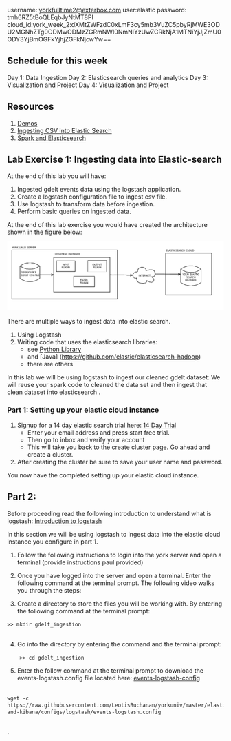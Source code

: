 
username: yorkfulltime2@exterbox.com
user:elastic
password: tmh6RZ5tBoQLEqbJyNtMT8PI
cloud_id:york_week_2:dXMtZWFzdC0xLmF3cy5mb3VuZC5pbyRjMWE3ODU2MGNhZTg0ODMwODMzZGRmNWI0NmNlYzUwZCRkNjA1MTNiYjJjZmU0ODY3YjBmOGFkYjhjZGFkNjcwYw==


## Schedule for this week 

Day 1: Data Ingestion
Day 2: Elasticsearch queries and analytics
Day 3: Visualization and Project
Day 4: Visualization and Project


## Resources
1. [Demos](https://demo.elastic.co)
2. [Ingesting CSV into Elastic Search](https://www.elastic.co/content-pack)
3. [Spark and Elasticsearch](https://docs.databricks.com/spark/latest/data-sources/elasticsearch.html)

## Lab Exercise 1: Ingesting data into Elastic-search  

At the end of this lab you will have:

1. Ingested gdelt events data using the logstash application.
2. Create a logstash configuration file to ingest csv file.
3. Use logstash to transform data before ingestion.
4. Perform basic queries on ingested data. 

At the end of this lab exercise you would have created the architecture shown in the figure below: 

![ingestion architecture](gdelt_ingestion_architecture.png)


There are multiple ways to ingest data into elastic search.
1. Using Logstash 
2. Writing code that uses the elasticsearch libraries: 
   - see [Python Library](https://github.com/elastic/elasticsearch-dsl-py)
   - and [Java] (https://github.com/elastic/elasticsearch-hadoop)
   - there are others

In this lab we will be using logstash to ingest our cleaned gdelt dataset: We will reuse your spark code to cleaned the data set and then ingest that clean dataset into elasticsearch . 

### Part 1: Setting up your elastic cloud instance 

1. Signup for a 14 day elastic search trial here: [14 Day Trial](https://info.elastic.co/es-service-trial-rtp-v9.html?baymax=rtp&elektra=getstarted&iesrc=ctr) 
   - Enter your email address and press start free trial.
   - Then go to inbox and verify your account
   - This will take you back to the create cluster page. Go ahead and create   a cluster. 
2. After creating the cluster be sure to save your user name and password. 

You now have the completed setting up your elastic cloud instance. 
 
## Part 2: 

Before proceeding read the following introduction to understand what is logstash: [Introduction to logstash](https://www.elastic.co/guide/en/logstash/6.3/introduction.html)

In this section we will be using logstash to ingest data into the elastic cloud instance you configure in part 1. 

1. Follow the following instructions to login into the york server and open a terminal (provide instructions paul provided)
 
2. Once you have logged into the server and open a terminal. Enter the following command at the terminal prompt. The following video walks you 
through the steps:

3. Create a directory to store the files you will be working with. By entering the following command at the terminal prompt: 

```console
>> mkdir gdelt_ingestion
 
```

4. Go into the directory by entering the command and the terminal prompt:

```console
    >> cd gdelt_ingestion
```

5. Enter the follow command at the terminal prompt to download the events-logstash.config file located here:
[events-logstash-config](https://raw.githubusercontent.com/LeotisBuchanan/yorkuniv/master/elasticsearch-and-kibana/configs/logstash/events-logstash.config)

```console

wget -c  https://raw.githubusercontent.com/LeotisBuchanan/yorkuniv/master/elasticsearch-and-kibana/configs/logstash/events-logstash.config


```

. 





